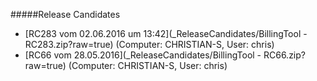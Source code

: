 #####Release Candidates
* [RC283 vom 02.06.2016 um 13:42](_ReleaseCandidates/BillingTool - RC283.zip?raw=true) (Computer: CHRISTIAN-S, User: chris)
* [RC66 vom 28.05.2016](_ReleaseCandidates/BillingTool - RC66.zip?raw=true) (Computer: CHRISTIAN-S, User: chris)

